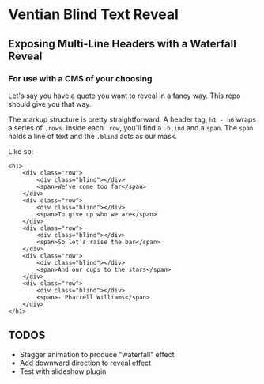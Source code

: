 # Ventian Blind Text Reveal

## Exposing Multi-Line Headers with a Waterfall Reveal

### For use with a CMS of your choosing

Let's say you have a quote you want to reveal in a fancy way. This repo should give you that way.

The markup structure is pretty straightforward. A header tag, `h1 - h6` wraps a series of `.rows`. Inside each `.row`, you'll find a `.blind` and a `span`. The `span` holds a line of text and the `.blind` acts as our mask.

Like so:

    <h1>
        <div class="row">
            <div class="blind"></div>
            <span>We've come too far</span>
        </div>
        <div class="row">
            <div class="blind"></div>
            <span>To give up who we are</span>
        </div>
        <div class="row">
            <div class="blind"></div>
            <span>So let's raise the bar</span>
        </div>
        <div class="row">
            <div class="blind"></div>
            <span>And our cups to the stars</span>
        </div>
        <div class="row">
            <div class="blind"></div>
            <span>- Pharrell Williams</span>
        </div>
    </h1>

## TODOS

* Stagger animation to produce "waterfall" effect
* Add downward direction to reveal effect
* Test with slideshow plugin
